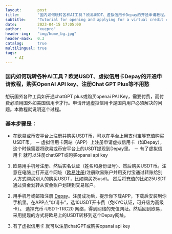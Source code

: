 ```yaml
---
layout:       post
title:        "国内如何玩转各种AI工具？欧易USDT、虚拟信用卡Depay的开通申请教程，购买OpenAI API key、注册Chat GPT Plus等不用愁"
subtitle:     "Tutorial for opening and applying for a virtual credit card"
date:         2023-04-15 17:05:00
author:       "xuepro"
header-img:   "img/home_bg.jpg"
header-mask:  0.3
catalog:      true
multilingual: true
tags:
    - AI
---
```


### 国内如何玩转各种AI工具？欧易USDT、虚拟信用卡Depay的开通申请教程，购买OpenAI API key、注册Chat GPT Plus等不用愁

想玩国外各种工具如开通chatGPT plus或购买openai PAI Key，需要付费，而付费必须用国外如美国信用卡才行。申请开通虚拟信用卡是国内用户必须解决的问题。本教程就说明这个过程。

### 基本步骤是：
  - 在欧易或币安平台上注册并购买USDT币，可以在平台上用支付宝等充值购买USDT币。
 － 虚拟信用卡网站（APP）上注册申请虚拟信用卡（如Depay），这个时候需要将欧易或币安平台上的USDT提现到Depay里。
 － 有了虚拟信用卡 就可以注册chatGPT或购买opanai api key
 
1. 欧易用手机号注册、然后实名认证（姓名和身份证号）、然后购买USDT币。注意在电脑上打开这个网址（[欧易注册](https://okx.com/join/40839117))注册欧易账户并用支付宝通过转账给别人方式购买别人的购买USDT，比如购买25usdt。
然后将充值的比如25USDT通过资金划转从资金账户划转到交易账户。

 2. 用手机号或邮箱注册 [Depay](https://depay.depay.one/web-app/register-h5?invitCode=179818&lang=zh-cn)。注册成功后，提示你下载APP，下载后安装到你手机里。在APP点“申请卡”，选10USDT开卡费（免KYC认证，可升级为高级卡）。
选择充币-USDT-TRC20 网络，得到网络的充值网址。然后回到欧易，采用提现的方式将欧易上的USDT转移到这个Depay网址。

 3. 有了虚拟信用卡 就可以注册chatGPT或购买opanai api key
